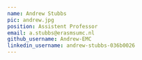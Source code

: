 ```yaml
---
name: Andrew Stubbs
pic: andrew.jpg
position: Assistent Professor
email: a.stubbs@erasmsumc.nl
github_username: Andrew-EMC
linkedin_username: andrew-stubbs-036b0026
---
```

